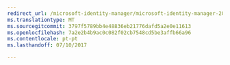 ```yaml
---
redirect_url: /microsoft-identity-manager/microsoft-identity-manager-2016
ms.translationtype: MT
ms.sourcegitcommit: 3797f5789bb4e48836eb21776dafd5a2e0e11613
ms.openlocfilehash: 7a2e2b4b9ac0c082f02cb7548cd5be3affb66a96
ms.contentlocale: pt-pt
ms.lasthandoff: 07/10/2017

---
```


